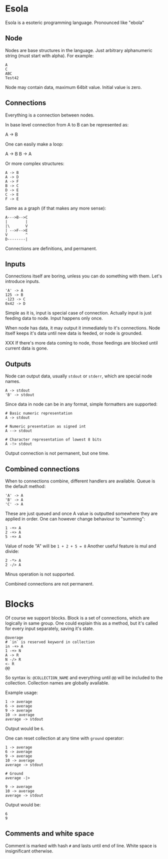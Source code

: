 # Esola

Esola is a esoteric programming language.
Pronounced like "ebola"


## Node

Nodes are base structures in the language.
Just arbitrary alphanumeric string (must start with alpha).
For example:

    A
    C
    ABC
    Test42

Node may contain data, maximum 64bit value.
Initial value is zero.


## Connections

Everything is a connection between nodes.

In base level connection from A to B can be represented as:

   A -> B

One can easily make a loop:

   A -> B
   B -> A

Or more complex structures:

    A -> B
    A -> D
    A -> F
    B -> C
    D -> E
    C -> E
    F -> E

Same as a graph (if that makes any more sense):

    A--->B-->C
    |        |
    |\       V
    | -->F-->E
    V        ^
    D--------|


Connections are definitions, and permanent.

## Inputs

Connections itself are boring, unless you can do something with them.
Let's introduce inputs.

    'A' -> A
    125 -> B
    -123 -> C
    0x42 -> D

Simple as it is, input is special case of connection.
Actually input is just feeding data to node.
Input happens only once.

When node has data, it may output it immediately to it's connections.
Node itself keeps it's data until new data is feeded, or node is grounded.

 XXX If there's more data coming to node, those feedings are blocked until current data is gone.


## Outputs

Node can output data, usually `stdout` or `stderr`, which are special node names.

    A -> stdout
    'B' -> stdout

Since data in node can be in any format, simple formatters are supported:

    # Basic numeric representation
    A -> stdout

    # Numeric presentation as signed int
    A --> stdout

    # Character representation of lowest 8 bits
    A -!> stdout

Output connection is not permanent, but one time.

## Combined connections

When to connections combine, different handlers are available.
Queue is the default method:

    'A' -> A
    'B' -> A
    'C' -> A

These are just queued and once A value is outputted somewhere they are applied in order.
One can however change behaviour to "summing":

    1 -+> A
    2 -+> A
    5 -+> A

Value of node "A" will be `1 + 2 + 5 = 8`
Another useful feature is mul and divide:

    2 -*> A
    2 -/> A

Minus operation is not supported.

Combined connections are not permanent.

# Blocks

Of course we support blocks.
Block is a set of connections, which are logically in same group.
One could explain this as a method, but it's called for every input separately, saving it's state.


    @average
    # `in` is reserved keyword in collection
    in -+> A
    1 -+> N
    A -> R
    N -/> R
    <- R
    @@

So syntax is: `@COLLECTION_NAME` and everything until `@@` will be included to the collection.
Collection names are globally available.

Example usage:

    1 -> average
    6 -> average
    9 -> average
    10 -> average
    average -> stdout

Output would be `6`.

One can reset collection at any time with `ground` operator:

    1 -> average
    6 -> average
    9 -> average
    10 -> average
    average -> stdout

    # Ground
    average -|>

    9 -> average
    10 -> average
    average -> stdout

Output would be:

    6
    9

## Comments and white space

Comment is marked with hash `#` and lasts until end of line.
White space is insignificant otherwise.
